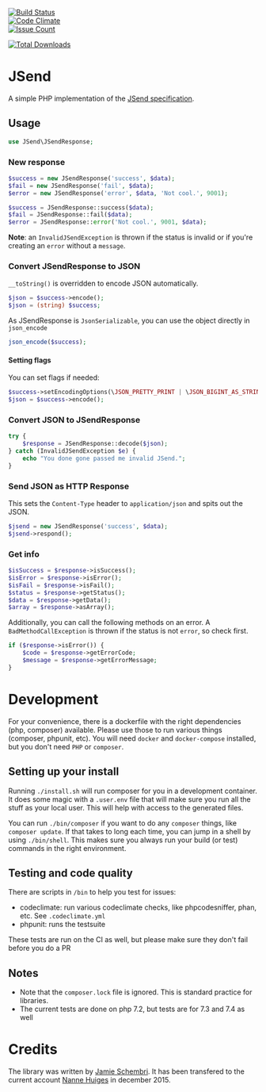 [![Build Status](https://travis-ci.com/NanneHuiges/JSend.svg)](https://travis-ci.com/NanneHuiges/JSend)  
[![Code Climate](https://codeclimate.com/github/NanneHuiges/JSend/badges/gpa.svg)](https://codeclimate.com/github/NanneHuiges/JSend)  
[![Issue Count](https://codeclimate.com/github/NanneHuiges/JSend/badges/issue_count.svg)](https://codeclimate.com/github/NanneHuiges/JSend)  
  
[![Total Downloads](https://poser.pugx.org/nannehuiges/jsend/downloads)](https://packagist.org/packages/nannehuiges/jsend)  
# JSend
A simple PHP implementation of the [JSend specification](http://labs.omniti.com/labs/jsend).

## Usage
```php
use JSend\JSendResponse;
```

### New response
```php
$success = new JSendResponse('success', $data);
$fail = new JSendResponse('fail', $data);
$error = new JSendResponse('error', $data, 'Not cool.', 9001);
```

```php
$success = JSendResponse::success($data);
$fail = JSendResponse::fail($data);
$error = JSendResponse::error('Not cool.', 9001, $data);
```

**Note**: an `InvalidJSendException` is thrown if the status is invalid or if you're creating an `error` without a `message`.

### Convert JSendResponse to JSON
`__toString()` is overridden to encode JSON automatically.

```php
$json = $success->encode();
$json = (string) $success;
```

As JSendResponse is `JsonSerializable`, you can use the object directly in `json_encode`

```php
json_encode($success);
```

#### Setting flags
You can set flags if needed:

```php
$success->setEncodingOptions(\JSON_PRETTY_PRINT | \JSON_BIGINT_AS_STRING);
$json = $success->encode();
```

### Convert JSON to JSendResponse
```php
try {
    $response = JSendResponse::decode($json);
} catch (InvalidJSendException $e) {
    echo "You done gone passed me invalid JSend.";
}
```

### Send JSON as HTTP Response
This sets the `Content-Type` header to `application/json` and spits out the JSON.

```php
$jsend = new JSendResponse('success', $data);
$jsend->respond();
```

### Get info
```php
$isSuccess = $response->isSuccess();
$isError = $response->isError();
$isFail = $response->isFail();
$status = $response->getStatus();
$data = $response->getData();
$array = $response->asArray();
```

Additionally, you can call the following methods on an error. A `BadMethodCallException` is thrown if the status is not `error`, so check first.

```php
if ($response->isError()) {
    $code = $response->getErrorCode;
    $message = $response->getErrorMessage;
}
```

# Development
For your convenience, there is a dockerfile with the right dependencies (php, composer) available. Please use those
to run various things (composer, phpunit, etc). You will need `docker` and `docker-compose` installed, but you don't
need `PHP` or `composer`.

## Setting up your install
Running `./install.sh` will run composer for you in a development container. It does some magic with a `.user.env`
file that will make sure you run all the stuff as your local user. This will help with access to the generated files.

You can run `./bin/composer` if you want to do any `composer` things, like `composer update`. If that takes to long each 
time, you can jump in a shell by using `./bin/shell`. This makes sure you always run your build (or test) commands in 
the right environment.

## Testing and code quality
There are scripts in `/bin` to help you test for issues:

* codeclimate: run various codeclimate checks, like phpcodesniffer, phan, etc. See `.codeclimate.yml`
* phpunit: runs the testsuite

These tests are run on the CI as well, but please make sure they don't fail before you do a PR

## Notes
* Note that the `composer.lock` file is ignored. This is standard practice for libraries.
* The current tests are done on php 7.2, but tests are for 7.3 and 7.4 as well

# Credits
The library was written by [Jamie Schembri](https://github.com/shkm). It has been transfered to the current account [Nanne Huiges](https://github.com/NanneHuiges) in december 2015.
